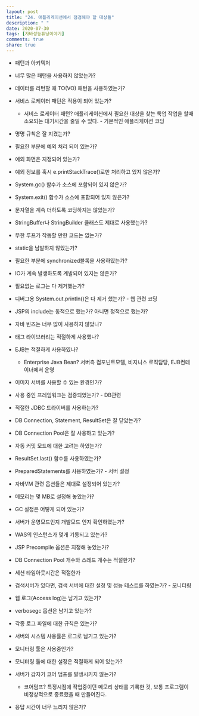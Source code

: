 ```yaml
---
layout: post
title: "24. 애플리케이션에서 점검해야 할 대상들"
description: " "
date: 2020-07-30
tags: [자바성능튜닝이야기]
comments: true
share: true
---
```



-   패턴과 아키텍처

-   너무 많은 패턴을 사용하지 않았는가?
-   데이터를 리턴할 때 TO(VO) 패턴을 사용하였는가?
-   서비스 로케이터 패턴은 적용이 되어 있는가?
    -   서비스 로케이터 패턴? 애플리케이션에서 필요한 대상을 찾는 룩업 작업을 할때 소요되는 대기시간을 줄일 수 있다. - 기본적인 애플리케이션 코딩
-   명명 규칙은 잘 지켰는가?
-   필요한 부분에 예외 처리 되어 있는가?
-   예외 화면은 지정되어 있는가?
-   예외 정보를 혹시 e.printStackTrace()로만 처리하고 있지 않은가?
-   System.gc() 함수가 소스에 포함되어 있지 않은가?
-   System.exit() 함수가 소스에 포함되어 있지 않은가?
-   문자열을 계속 더하도록 코딩하지는 않았는가?
-   StringBuffer나 StringBuilder 클래스도 제대로 사용했는가?
-   무한 루프가 작동할 만한 코드는 없는가?
-   static을 남발하지 않았는가?
-   필요한 부분에 synchronized블록을 사용하였는가?
-   IO가 계속 발생하도록 계발되어 있지는 않은가?
-   필요없는 로그는 다 제거했는가?
-   디버그용 System.out.println()은 다 제거 했는가? - 웹 관련 코딩
-   JSP의 include는 동적으로 했는가? 아니면 정적으로 했는가?
-   자바 빈즈는 너무 많이 사용하지 않았나?
-   태그 라이브러리는 적절하게 사용했나?
-   EJB는 적절하게 사용하였나?
    -   Enterprise Java Bean? 서버측 컴포넌트모델, 비지니스 로직담당, EJB컨테이너에서 운영
-   이미지 서버를 사용할 수 있는 환경인가?
-   사용 중인 프레임워크는 검증되었는가? - DB관련
-   적절한 JDBC 드라이버를 사용하는가?
-   DB Connection, Statement, ResultSet은 잘 닫았는가?
-   DB Connection Pool은 잘 사용하고 있는가?
-   자동 커밋 모드에 대한 고려는 하였는가?
-   ResultSet.last() 함수를 사용하였는가?
-   PreparedStatements를 사용하였는가? - 서버 설정
-   자바VM 관련 옵션들은 제대로 설정되어 있는가?
-   메모리는 몇 MB로 설정해 놓았는가?
-   GC 설정은 어떻게 되어 있는가?
-   서버가 운영모드인지 개발모드 인지 확인하였는가?
-   WAS의 인스턴스가 몇개 기동되고 있는가?
-   JSP Precompile 옵션은 지정해 놓았는가?
-   DB Connection Pool 개수와 스레드 개수는 적절한가?
-   세션 타임아웃시간은 적절한가
-   검색서버가 있다면, 검색 서버에 대한 설정 및 성능 테스트를 하였는가? - 모니터링
-   웹 로그(Access log)는 남기고 있는가?
-   verbosegc 옵션은 남기고 있는가?
-   각종 로그 파일에 대한 규칙은 있는가?
-   서버의 시스템 사용률은 로그로 남기고 있는가?
-   모니터링 툴은 사용중인가?
-   모니터링 툴에 대한 설정은 적절하게 되어 있는가?
-   서버가 갑자기 코어 덤프를 발생시키지 않는가?
    -   코어덤프? 특정시점에 작업중이던 메모리 상태를 기록한 것, 보통 프로그램이 비정상적으로 종료했을 때 만들어진다.
-   응답 시간이 너무 느리지 않은가?